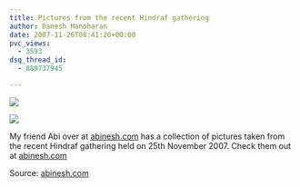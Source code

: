 ```yaml
---
title: Pictures from the recent Hindraf gathering
author: Danesh Manoharan
date: 2007-11-26T08:41:20+00:00
pvc_views:
  - 3593
dsq_thread_id:
  - 889737945

---
```

![](http://farm3.static.flickr.com/2303/2064030768_79f0ac5973.jpg)

![](http://farm3.static.flickr.com/2256/2063235909_5015cd50d1.jpg)

My friend Abi over at [abinesh.com][1] has a collection of pictures taken from the recent Hindraf gathering held on 25th November 2007. Check them out at [abinesh.com][1]

Source: [abinesh.com][1]

 [1]: http://www.abinesh.com/delirium/posts/hindraf-25-11-07-pictures/